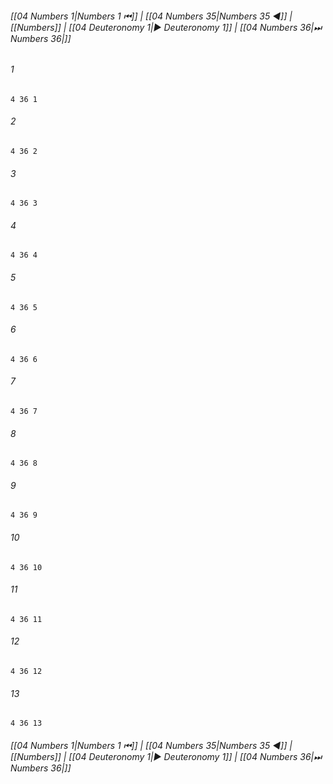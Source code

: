 
###### [[04 Numbers 1|Numbers 1 ⏮]] | [[04 Numbers 35|Numbers 35 ◀]] | [[Numbers]] | [[04 Deuteronomy 1|▶ Deuteronomy 1]] | [[04 Numbers 36|⏭ Numbers 36|]]

###### 1
``` verse
4 36 1 
```
###### 2
``` verse
4 36 2 
```
###### 3
``` verse
4 36 3 
```
###### 4
``` verse
4 36 4 
```
###### 5
``` verse
4 36 5 
```
###### 6
``` verse
4 36 6 
```
###### 7
``` verse
4 36 7 
```
###### 8
``` verse
4 36 8 
```
###### 9
``` verse
4 36 9 
```
###### 10
``` verse
4 36 10 
```
###### 11
``` verse
4 36 11 
```
###### 12
``` verse
4 36 12 
```
###### 13
``` verse
4 36 13 
```

###### [[04 Numbers 1|Numbers 1 ⏮]] | [[04 Numbers 35|Numbers 35 ◀]] | [[Numbers]] | [[04 Deuteronomy 1|▶ Deuteronomy 1]] | [[04 Numbers 36|⏭ Numbers 36|]]

